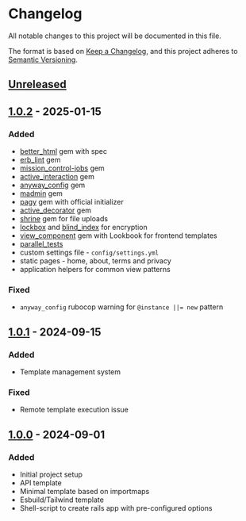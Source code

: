 # Changelog

All notable changes to this project will be documented in this file.

The format is based on [Keep a Changelog](https://keepachangelog.com/en/1.0.0/),
and this project adheres to [Semantic Versioning](https://semver.org/spec/v2.0.0.html).

## [Unreleased]

## [1.0.2] - 2025-01-15

### Added

- [better_html](https://github.com/Shopify/better-html) gem with spec
- [erb_lint](https://github.com/Shopify/erb_lint) gem
- [mission_control-jobs](https://github.com/rails/mission_control-jobs/) gem
- [active_interaction](https://github.com/AaronLasseigne/active_interaction) gem
- [anyway_config](https://github.com/palkan/anyway_config) gem
- [madmin](https://github.com/excid3/madmin/) gem
- [pagy](https://github.com/ddnexus/pagy) gem with official initializer
- [active_decorator](https://github.com/amatsuda/active_decorator) gem
- [shrine](https://github.com/shrinerb/shrine) gem for file uploads
- [lockbox](https://github.com/ankane/lockbox) and [blind_index](https://github.com/ankane/blind_index) for encryption
- [view_component](https://github.com/ViewComponent/view_component) gem with Lookbook for frontend templates
- [parallel_tests](https://github.com/grosser/parallel_tests)
- custom settings file - `config/settings.yml`
- static pages - home, about, terms and privacy
- application helpers for common view patterns

### Fixed

- `anyway_config` rubocop warning for `@instance ||= new` pattern

## [1.0.1] - 2024-09-15

### Added

- Template management system

### Fixed

- Remote template execution issue

## [1.0.0] - 2024-09-01

### Added

- Initial project setup
- API template
- Minimal template based on importmaps
- Esbuild/Tailwind template
- Shell-script to create rails app with pre-configured options

[Unreleased]: https://github.com/alec-c4/kickstart/compare/v1.0.2...master
[1.0.2]: https://github.com/alec-c4/kickstart/releases/tag/v1.0.2
[1.0.1]: https://github.com/alec-c4/kickstart/releases/tag/v1.0.1
[1.0.0]: https://github.com/alec-c4/kickstart/releases/tag/v1.0.0
